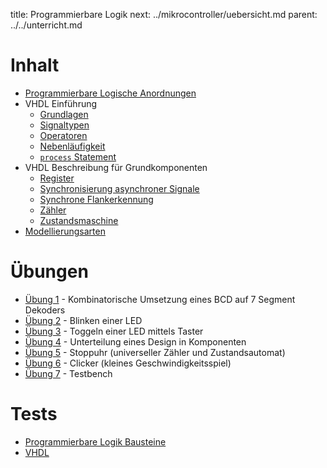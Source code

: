 title: Programmierbare Logik
next: ../mikrocontroller/uebersicht.md
parent: ../../unterricht.md

# Inhalt
* [Programmierbare Logische Anordnungen](pla.html)
* VHDL Einführung
    * [Grundlagen](grundlagen.html)
    * [Signaltypen](signaltypen.html)
    * [Operatoren](operatoren.html)
    * [Nebenläufigkeit](nebenlaeufigkeit.html)
    * [`process` Statement](process.html)
* VHDL Beschreibung für Grundkomponenten
    * [Register](register.html)
    * [Synchronisierung asynchroner Signale](synchronisierung.html)
    * [Synchrone Flankerkennung](flankenerkennung.html)
    * [Zähler](zaehler.html)
    * [Zustandsmaschine](zustandsmaschine.html)
* [Modellierungsarten](modellierungsarten.html)

# Übungen
* [Übung 1](uebung1.html) - Kombinatorische Umsetzung eines BCD auf 7 Segment Dekoders
* [Übung 2](uebung2.html) - Blinken einer LED
* [Übung 3](uebung3.html) - Toggeln einer LED mittels Taster
* [Übung 4](uebung4.html) - Unterteilung eines Design in Komponenten
* [Übung 5](uebung5.html) - Stoppuhr (universeller Zähler und Zustandsautomat)
* [Übung 6](uebung6.html) - Clicker (kleines Geschwindigkeitsspiel)
* [Übung 7](uebung7.html) - Testbench

# Tests
* [Programmierbare Logik Bausteine](test_pla/uebersicht.html)
* [VHDL](test_vhdl/uebersicht.html)
